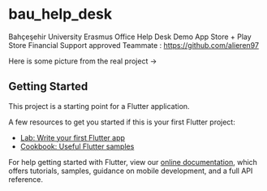 # bau_help_desk

Bahçeşehir University Erasmus Office Help Desk Demo 
App Store + Play Store
Financial Support approved
Teammate : https://github.com/alieren97

Here is some picture from the real project ->




## Getting Started

This project is a starting point for a Flutter application.

A few resources to get you started if this is your first Flutter project:

- [Lab: Write your first Flutter app](https://flutter.dev/docs/get-started/codelab)
- [Cookbook: Useful Flutter samples](https://flutter.dev/docs/cookbook)

For help getting started with Flutter, view our
[online documentation](https://flutter.dev/docs), which offers tutorials,
samples, guidance on mobile development, and a full API reference.
